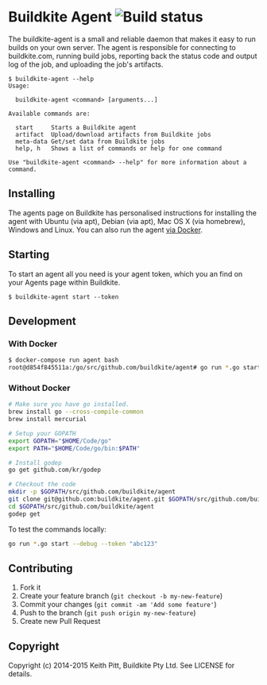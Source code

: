 # Buildkite Agent ![Build status](https://badge.buildkite.com/08e4e12a0a1e478f0994eb1e8d51822c5c74d395.svg?branch=master)

The buildkite-agent is a small and reliable daemon that makes it easy to run builds on your own server. The agent is responsible for connecting to buildkite.com, running build jobs, reporting back the status code and output log of the job, and uploading the job's artifacts.

```
$ buildkite-agent --help
Usage:

  buildkite-agent <command> [arguments...]

Available commands are:

  start     Starts a Buildkite agent
  artifact  Upload/download artifacts from Buildkite jobs
  meta-data Get/set data from Buildkite jobs
  help, h   Shows a list of commands or help for one command
  
Use "buildkite-agent <command> --help" for more information about a command.
```

## Installing

The agents page on Buildkite has personalised instructions for installing the agent with Ubuntu (via apt), Debian (via apt), Mac OS X (via homebrew), Windows and Linux. You can also run the agent [via Docker](http://hub.docker.com/u/buildkite/agent).

## Starting

To start an agent all you need is your agent token, which you an find on your Agents page within Buildkite.

```
$ buildkite-agent start --token
```

## Development

### With Docker

```bash
$ docker-compose run agent bash
root@d854f845511a:/go/src/github.com/buildkite/agent# go run *.go start --token xxx --debug
```

### Without Docker

```bash
# Make sure you have go installed.
brew install go --cross-compile-common
brew install mercurial

# Setup your GOPATH
export GOPATH="$HOME/Code/go"
export PATH="$HOME/Code/go/bin:$PATH"

# Install godep
go get github.com/kr/godep

# Checkout the code
mkdir -p $GOPATH/src/github.com/buildkite/agent
git clone git@github.com:buildkite/agent.git $GOPATH/src/github.com/buildkite/agent
cd $GOPATH/src/github.com/buildkite/agent
godep get
```

To test the commands locally:

```bash
go run *.go start --debug --token "abc123"
```

## Contributing

1. Fork it
2. Create your feature branch (`git checkout -b my-new-feature`)
3. Commit your changes (`git commit -am 'Add some feature'`)
4. Push to the branch (`git push origin my-new-feature`)
5. Create new Pull Request

## Copyright

Copyright (c) 2014-2015 Keith Pitt, Buildkite Pty Ltd. See LICENSE for details.
